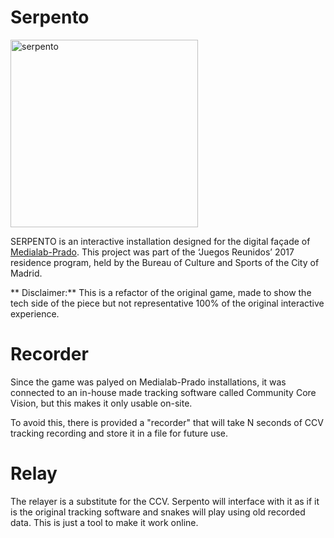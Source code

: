 # Serpento

<img width="300" alt="serpento" src="https://user-images.githubusercontent.com/8507571/65879632-21954980-e388-11e9-8e3b-158ccee9bc66.png">


SERPENTO is an interactive installation designed for the digital façade of [Medialab-Prado](https://www.medialab-prado.es/). This project was part of the ‘Juegos Reunidos’ 2017 residence program, held by the Bureau of Culture and Sports of the City of Madrid.

** Disclaimer:**  This is a refactor of the original game, made to show the tech side of the piece but not representative 100% of the original interactive experience.

# Recorder

Since the game was palyed on Medialab-Prado installations, it was connected to an in-house made tracking software called Community Core Vision, but this makes it only usable on-site.

To avoid this, there is provided a "recorder" that will take N seconds of CCV tracking recording and store it in a file for future use.

# Relay

The relayer is a substitute for the CCV. Serpento will interface with it as if it is the original tracking software and snakes will play using old recorded data. This is just a tool to make it work online.
